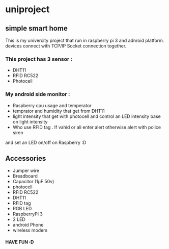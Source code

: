 # uniproject
## simple smart home 
This is my univercity project that run in raspberry pi 3 and adnroid platform. 
devices connect with TCP/IP Socket connection together.
###  This project has 3 sensor : 
  * DHT11 
  * RFID RC522
  * Photocell 
###  My android side monitor :
  * Raspberry cpu usage and temperator 
  * temprator and humidity that get from DHT11 
  * light intensity that get with photocell and control an LED intensity base on light intensity
  * Who use RFID tag . If vahid or ali enter alert otherwise alert with police siren
  
  and set an LED on/off on Raspberry :D

## Accessories
* Jumper wire
* Breadboard
* Capacitor (1μF 50v)
* photocell
* RFID RC522
* DHT11
* RFID tag
* RGB LED
* RaspberryPi 3 
* 2 LED
* android Phone
* wireless modem 

####  HAVE FUN :D
 
